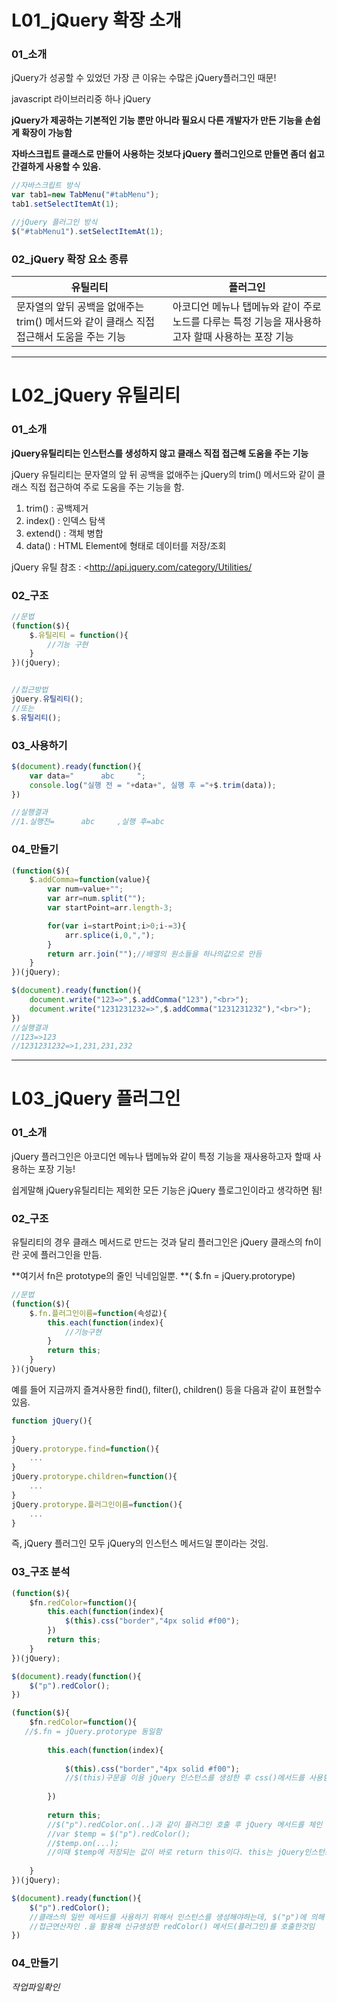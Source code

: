 # L01_jQuery 확장 소개



### 01_소개

jQuery가 성공할 수 있었던 가장 큰 이유는 수많은 jQuery플러그인 때문!

javascript 라이브러리중 하나 jQuery

**jQuery가 제공하는 기본적인 기능 뿐만 아니라 필요시 다른 개발자가 만든 기능을 손쉽게 확장이 가능함**

**자바스크립트 클래스로 만들어 사용하는 것보다 jQuery 플러그인으로 만들면 좀더 쉽고 간결하게 사용할 수 있음.**

```javascript
//자바스크립트 방식
var tab1=new TabMenu("#tabMenu");
tab1.setSelectItemAt(1);

//jQuery 플러그인 방식
$("#tabMenu1").setSelectItemAt(1);
```



### 02_jQuery 확장 요소 종류

| 유틸리티                                                     | 플러그인                                                     |
| ------------------------------------------------------------ | ------------------------------------------------------------ |
| 문자열의 앞뒤 공백을 없애주는 trim() 메서드와 같이 클래스 직접 접근해서 도움을 주는 기능 | 아코디언 메뉴나 탭메뉴와 같이 주로 노드를 다루는 특정 기능을 재사용하고자 할때 사용하는 포장 기능 |





------





# L02_jQuery 유틸리티



### 01_소개

**jQuery유틸리티는 인스턴스를 생성하지 않고 클래스 직접 접근해 도움을 주는 기능**

jQuery 유틸리티는 문자열의 앞 뒤 공백을 없애주는 jQuery의 trim() 메서드와 같이 
클래스 직접 접근하여 주로 도움을 주는 기능을 함.

1. trim() : 공백제거
2. index() : 인덱스 탐색
3. extend() : 객체 병합
4. data() : HTML Element에 <key : value> 형태로 데이터를 저장/조회

jQuery 유틸 참조 : <http://api.jquery.com/category/Utilities/



### 02_구조

```javascript
//문법
(function($){
    $.유틸리티 = function(){
        //기능 구현
    }
})(jQuery);


//접근방법
jQuery.유틸리티();
//또는
$.유틸리티();
```



### 03_사용하기

```javascript
$(document).ready(function(){
    var data="      abc     ";
    console.log("실행 전 = "+data+", 실행 후 ="+$.trim(data));
})

//실행결과
//1.실행전=      abc     ,실행 후=abc
```



### 04_만들기

```javascript
(function($){
    $.addComma=function(value){
        var num=value+"";
        var arr=num.split("");
        var startPoint=arr.length-3;

        for(var i=startPoint;i>0;i-=3){
            arr.splice(i,0,",");
        }
        return arr.join("");//배열의 원소들을 하나의값으로 만듬
    }
})(jQuery);

$(document).ready(function(){
    document.write("123=>",$.addComma("123"),"<br>");
    document.write("1231231232=>",$.addComma("1231231232"),"<br>");
})
//실행결과
//123=>123
//1231231232=>1,231,231,232
```



------





# L03_jQuery 플러그인



### 01_소개

jQuery 플러그인은 아코디언 메뉴나 탭메뉴와 같이 특정 기능을 재사용하고자 할때 사용하는 포장 기능!

쉽게말해 jQuery유틸리티는 제외한 모든 기능은 jQuery 플로그인이라고 생각하면 됨!



### 02_구조

유틸리티의 경우 클래스 메서드로 만드는 것과 달리 플러그인은 jQuery 클래스의 fn이란 곳에 플러그인을 만듬.

**여기서 fn은 prototype의 줄인 닉네임일뿐. **( $.fn = jQuery.protorype)

```javascript
//문법
(function($){
    $.fn.플러그인이름=function(속성값){
        this.each(function(index){
            //기능구현
        }
        return this;
    }
})(jQuery)
```

예를 들어 지금까지 즐겨사용한 find(), filter(), children() 등을 다음과 같이 표현할수 있음.

```javascript
function jQuery(){
    
}
jQuery.protorype.find=function(){
    ...
}
jQuery.protorype.children=function(){
    ...
}
jQuery.protorype.플러그인이름=function(){
    ...
}
```

즉,  jQuery 플러그인 모두 jQuery의 인스턴스 메서드일 뿐이라는 것임. 



### 03_구조 분석

```javascript
(function($){
    $fn.redColor=function(){
        this.each(function(index){
            $(this).css("border","4px solid #f00");
        })
        return this;
    }
})(jQuery);

$(document).ready(function(){
    $("p").redColor();
})
```



```javascript
(function($){
    $fn.redColor=function(){
   //$.fn = jQuery.protorype 동일함
        
        this.each(function(index){
            
            $(this).css("border","4px solid #f00");
            //$(this)구문을 이용 jQuery 인스턴스를 생성한 후 css()메서드를 사용함.
            
        })
        
        return this;
        //$("p").redColor.on(..)과 같이 플러그인 호출 후 jQuery 메서드를 체인 구조로 호출 할수있게 하기위해 this를 리턴해줘야함. 
        //var $temp = $("p").redColor();
        //$temp.on(...);
        //이때 $temp에 저장되는 값이 바로 return this이다. this는 jQuery인스턴스이기 때문에 $temp.on() 메서드를 연속해서 호출 할수있게 됨
        
    }
})(jQuery);

$(document).ready(function(){
    $("p").redColor();
    //클래스의 일반 메서드를 사용하기 위해서 인스턴스를 생성해야하는데, $("p")에 의해 생섬됨
    //접근연산자인 .을 활용해 신규생성한 redColor() 메서드(플러그인)를 호출한것임
})
```



### 04_만들기

*작업파일확인*